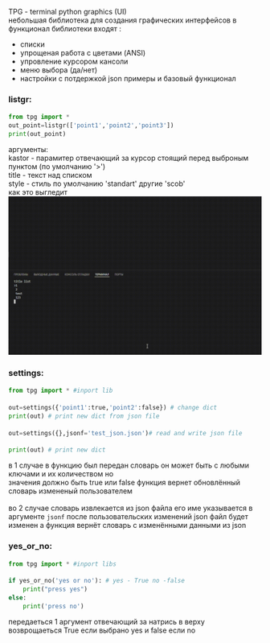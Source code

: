 TPG - terminal python graphics (UI)<br>
небольшая библиотека для создания графических интерфейсов 
в функционал библиотеки входят :
- списки
- упрощеная работа с цветами (ANSI)
- упровление курсором кансоли
- меню выбора (да/нет)
- настройки с потдержкой json
примеры и базовый функционал

<h3>listgr:</h3>

```python
from tpg import *
out_point=listgr(['point1','point2','point3'])
print(out_point)
```

аргументы:<br>
kastor - парамитер отвечающий за курсор стоящий перед выброным пунктом (по умолчанию '>')<br>
title - текст над списком <br>
style - стиль по умолчанию 'standart' другие 'scob'<br>
как это выгледит
![hippo](doc/list_test.gif)

<h3>settings:</h3>

```python 
from tpg import * #inport lib

out=settings({'point1':true,'point2':false}) # change dict
print(out) # print new dict from json file

out=settings({},jsonf='test_json.json')# read and write json file 

print(out) # print new dict 

```

в 1 случае в функцию был передан словарь он может быть с любыми ключами и их количеством но  
значения должно быть true или false функция вернет обновлённый словарь измененый пользователем<br><br>
во 2 случае словарь извлекается из json файла его име указывается в аргументе `jsonf` после пользовательских изменений json файл будет изменен а функция вернёт словарь с изменёнными данными из json

<h3>yes_or_no:</h3>

```python
from tpg import * #inport libs

if yes_or_no('yes or no'): # yes - True no -false 
    print("press yes") 
else:
    print('press no')  
```
передаеться 1 аргумент отвечающий за натрись в верху <br> 
возврощаеться True если выбрано yes и false если no 
